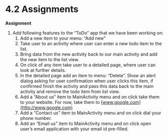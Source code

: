 # 4.2 Assignments

**Assignment**

1. Add following features to the “ToDo” app that we have been working on:
   1. Add a new item to your menu: “Add new”
   2. Take user to an activity where user can enter a new todo item to the list.
   3. Bring data from the new activity back to our main activity and add the new item to the list view.
   4. On click of any item take user to a detailed page, where user can look at further details.
   5. In the detailed page add an item to menu: “Delete”. Show an alert dialog asking for user confirmation when user clicks this item, if confirmed finish the activity and pass this data back to the main activity and remove the todo item from list view.
   6. Add a “About us” item to MainActivity menu and on click take them to your website. For now, take them to [www.google.com](http://www.google.com)
   7. Add a “Contact us” item to MainActivity menu and on click dial your phone number.
   8. Add an “Email us” item to MainActivity menu and on click open user’s email application with your email id pre-filled.

